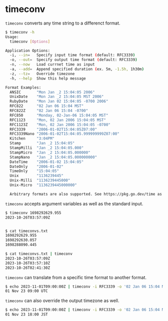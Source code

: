 # timeconv

`timeconv` converts any time string to a differenct format.

```bash
$ timeconv -h
Usage:
  timeconv [Options]

Application Options:
  -i, --in=   Specify input time format (default: RFC3339)
  -o, --out=  Specify output time format (default: RFC3339)
  -n, --now   Load currnet time as input
  -a, --add=  Append specified duration (ex. 5m, -1.5h, 1h30m)
  -z, --tz=   Override timezone
  -h, --help  Show this help message

Format Examples:
  ANSIC       "Mon Jan _2 15:04:05 2006"
  UnixDate    "Mon Jan _2 15:04:05 MST 2006"
  RubyDate    "Mon Jan 02 15:04:05 -0700 2006"
  RFC822      "02 Jan 06 15:04 MST"
  RFC822Z     "02 Jan 06 15:04 -0700"
  RFC850      "Monday, 02-Jan-06 15:04:05 MST"
  RFC1123     "Mon, 02 Jan 2006 15:04:05 MST"
  RFC1123Z    "Mon, 02 Jan 2006 15:04:05 -0700"
  RFC3339     "2006-01-02T15:04:05Z07:00"
  RFC3339Nano "2006-01-02T15:04:05.999999999Z07:00"
  Kitchen     "3:04PM"
  Stamp       "Jan _2 15:04:05"
  StampMilli  "Jan _2 15:04:05.000"
  StampMicro  "Jan _2 15:04:05.000000"
  StampNano   "Jan _2 15:04:05.000000000"
  DateTime    "2006-01-02 15:04:05"
  DateOnly    "2006-01-02"
  TimeOnly    "15:04:05"
  Unix        "1136239445"
  Unix-Milli  "1136239445000"
  Unix-Micro  "1136239445000000"

  Arbitrary formats are also supported. See https://pkg.go.dev/time as a reference.
```


`timeconv` accepts argument variables as well as the standard input.

```bash
$ timeconv 1698292629.955
2023-10-26T03:57:09Z


$ cat timeconvs.txt
1698292629.955
1698292630.057
1698288090.445

$ cat timeconvs.txt | timeconv
2023-10-26T03:57:09Z
2023-10-26T03:57:10Z
2023-10-26T02:41:30Z
```

`timeconv` can translate from a specific time format to another format.

```bash
$ echo 2023-11-01T09:00:00Z | timeconv -i RFC3339 -o '02 Jan 06 15:04 MST'
01 Nov 23 09:00 UTC
```

`timeconv` can also override the output timezone as well.

```bash
$ echo 2023-11-01T09:00:00Z | timeconv -i RFC3339 -o '02 Jan 06 15:04 MST' -z Asia/Tokyo
01 Nov 23 18:00 JST
```
